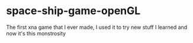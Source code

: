 # space-ship-game-openGL
The first xna game that I ever made, I used it to try new stuff I learned and now it's this monstrosity
